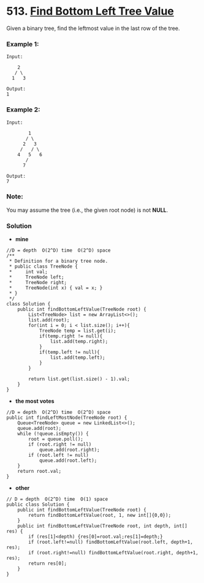 # 513. [Find Bottom Left Tree Value](https://leetcode.com/problems/find-largest-value-in-each-tree-row/description/)

Given a binary tree, find the leftmost value in the last row of the tree.

### Example 1:
    Input:

        2
       / \
      1   3

    Output:
    1
### Example 2: 
    Input:

            1
           / \
          2   3
         /   / \
        4   5   6
           /
          7

    Output:
    7
### Note: 
You may assume the tree (i.e., the given root node) is not **NULL**.

### Solution

* **mine**
```
//D = depth  O(2^D) time  O(2^D) space
/**
 * Definition for a binary tree node.
 * public class TreeNode {
 *     int val;
 *     TreeNode left;
 *     TreeNode right;
 *     TreeNode(int x) { val = x; }
 * }
 */
class Solution {
    public int findBottomLeftValue(TreeNode root) {
        List<TreeNode> list = new ArrayList<>();
        list.add(root);
        for(int i = 0; i < list.size(); i++){
            TreeNode temp = list.get(i);
            if(temp.right != null){
                list.add(temp.right);
            }
            if(temp.left != null){
                list.add(temp.left);
            }
        }
        
        return list.get(list.size() - 1).val;
    }
}
```

* **the most votes**
```
//D = depth  O(2^D) time  O(2^D) space
public int findLeftMostNode(TreeNode root) {
    Queue<TreeNode> queue = new LinkedList<>();
    queue.add(root);
    while (!queue.isEmpty()) {
        root = queue.poll();
        if (root.right != null)
            queue.add(root.right);
        if (root.left != null)
            queue.add(root.left);
    }
    return root.val;
}
```

*  **other**
```
// D = depth  O(2^D) time  O(1) space
public class Solution {
    public int findBottomLeftValue(TreeNode root) {
        return findBottomLeftValue(root, 1, new int[]{0,0});
    }
    public int findBottomLeftValue(TreeNode root, int depth, int[] res) {
        if (res[1]<depth) {res[0]=root.val;res[1]=depth;}
        if (root.left!=null) findBottomLeftValue(root.left, depth+1, res);
        if (root.right!=null) findBottomLeftValue(root.right, depth+1, res);
        return res[0];
    }
}
```

